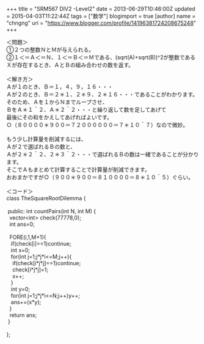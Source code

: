 +++
title = "SRM567 DIV2 -Level2"
date = 2013-06-29T10:46:00Z
updated = 2015-04-03T11:22:44Z
tags = ["数学"]
blogimport = true 
[author]
	name = "chngng"
	uri = "https://www.blogger.com/profile/14196381724208675248"
+++

<div dir="ltr" style="text-align: left;" trbidi="on">＜問題＞<br />①２つの整数ＮとＭが与えられる。<br />②１＜＝Ａ＜＝Ｎ、１＜＝Ｂ＜＝Ｍである、(sqrt(A)+sqrt(B))^2が整数であるＸが存在するとき、ＡとＢの組み合わせの数を返す。<br /><br />＜解き方＞<br />Ａが１のとき、Ｂ＝１，４，９，１６・・・<br />Ａが２のとき、Ｂ＝２＊１、２＊９、２＊１６・・・であることがわかります。<br />そのため、Ａを１からＮまでループさせ、<br />ＢをＡ＊１＾２、Ａ＊２＾２・・・と繰り返して数を足してあげて<br />最後にその和をかえしてあげればよいです。<br />Ｏ（８００００＊９００＝７２００００００＝７＊１０＾７）なので微妙。<br /><br />もう少し計算量を削減するには、<br />Ａが２で選ばれるＢの数と、<br />Ａが２＊２＾２、２＊３＾２・・・で選ばれるＢの数は一緒であることが分かります。<br />そこでＡもまとめて計算することで計算量が削減できます。<br />おおまかですがＯ（９００＊９００＝８１００００＝８＊１０＾５）ぐらい。<br /><br />＜コード＞<br />class TheSquareRootDilemma {<br /><br /><span class="Apple-tab-span" style="white-space: pre;"> </span>public: int countPairs(int N, int M) {<br /><span class="Apple-tab-span" style="white-space: pre;">  </span>vector&lt;int&gt; check(77778,0);<br /><span class="Apple-tab-span" style="white-space: pre;">  </span>int ans=0;<br /><br /><span class="Apple-tab-span" style="white-space: pre;">  </span>FORE(i,1,M+1){<br /><span class="Apple-tab-span" style="white-space: pre;">   </span>if(check[i]==1)continue;<br /><span class="Apple-tab-span" style="white-space: pre;">   </span>int x=0;<br /><span class="Apple-tab-span" style="white-space: pre;">   </span>for(int j=1;j*j*i&lt;=M;j++){<br /><span class="Apple-tab-span" style="white-space: pre;">    </span>if(check[i*j*j]==1)continue;<br /><span class="Apple-tab-span" style="white-space: pre;">    </span>check[i*j*j]=1;<br /><span class="Apple-tab-span" style="white-space: pre;">    </span>x++;<br /><span class="Apple-tab-span" style="white-space: pre;">   </span>}<br /><span class="Apple-tab-span" style="white-space: pre;">   </span>int y=0;<br /><span class="Apple-tab-span" style="white-space: pre;">   </span>for(int j=1;j*j*i&lt;=N;j++)y++;<br /><span class="Apple-tab-span" style="white-space: pre;">   </span>ans+=(x*y);<br /><span class="Apple-tab-span" style="white-space: pre;">  </span>}<br /><span class="Apple-tab-span" style="white-space: pre;">  </span>return ans;<br /><span class="Apple-tab-span" style="white-space: pre;"> </span>}<br /><br />};<br /><br /></div>
